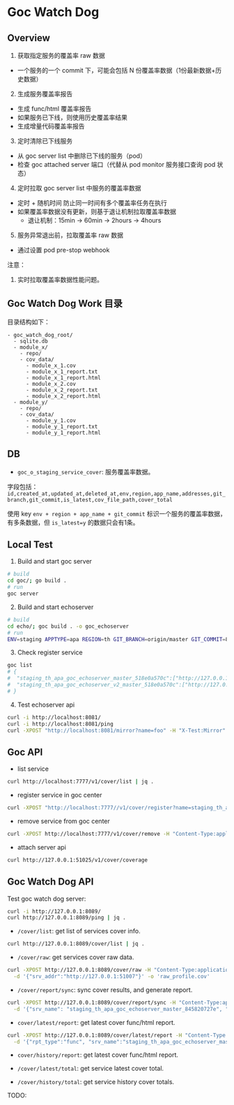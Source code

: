 # Goc Watch Dog

## Overview

1. 获取指定服务的覆盖率 raw 数据
  - 一个服务的一个 commit 下，可能会包括 N 份覆盖率数据（1份最新数据+历史数据）

2. 生成服务覆盖率报告
  - 生成 func/html 覆盖率报告
  - 如果服务已下线，则使用历史覆盖率结果
  - 生成增量代码覆盖率报告

3. 定时清除已下线服务
  - 从 goc server list 中删除已下线的服务（pod）
  - 检查 goc attached server 端口（代替从 pod monitor 服务接口查询 pod 状态）

4. 定时拉取 goc server list 中服务的覆盖率数据
  - 定时 + 随机时间 防止同一时间有多个覆盖率任务在执行
  - 如果覆盖率数据没有更新，则基于退让机制拉取覆盖率数据
    - 退让机制：15min -> 60min -> 2hours -> 4hours

5. 服务异常退出前，拉取覆盖率 raw 数据
  - 通过设置 pod pre-stop webhook

注意：

1. 实时拉取覆盖率数据性能问题。

## Goc Watch Dog Work 目录

目录结构如下：

```text
- goc_watch_dog_root/
  - sqlite.db
  - module_x/
    - repo/
    - cov_data/
      - module_x_1.cov
      - module_x_1_report.txt
      - module_x_1_report.html
      - module_x_2.cov
      - module_x_2_report.txt
      - module_x_2_report.html
  - module_y/
    - repo/
    - cov_data/
      - module_y_1.cov
      - module_y_1_report.txt
      - module_y_1_report.html
```

## DB

- `goc_o_staging_service_cover`: 服务覆盖率数据。

字段包括：`id,created_at,updated_at,deleted_at,env,region,app_name,addresses,git_branch,git_commit,is_latest,cov_file_path,cover_total`

使用 key `env + region + app_name + git_commit` 标识一个服务的覆盖率数据，有多条数据，但 `is_latest=y` 的数据只会有1条。

## Local Test

1. Build and start goc server

```sh
# build
cd goc/; go build .
# run
goc server
```

2. Build and start echoserver

```sh
# build
cd echo/; goc build . -o goc_echoserver
# run
ENV=staging APPTYPE=apa REGION=th GIT_BRANCH=origin/master GIT_COMMIT=845820727e ./goc_echoserver
```

3. Check register service

```sh
goc list
# {
#  "staging_th_apa_goc_echoserver_master_518e0a570c":["http://127.0.0.1:49970","http://127.0.0.1:51007"],
#  "staging_th_apa_goc_echoserver_v2_master_518e0a570c":["http://127.0.0.1:51025"]
# }
```

4. Test echoserver api

```sh
curl -i http://localhost:8081/
curl -i http://localhost:8081/ping
curl -XPOST "http://localhost:8081/mirror?name=foo" -H "X-Test:Mirror" -d 'hello' | jq .
```

## Goc API

- list service

```sh
curl http://localhost:7777/v1/cover/list | jq .
```

- register service in goc center

```sh
curl -XPOST "http://localhost:7777//v1/cover/register?name=staging_th_apa_goc_echoserver_v1&address=http://127.0.0.1:49971"
```

- remove service from goc center

```sh
curl -XPOST http://localhost:7777/v1/cover/remove -H "Content-Type:application/json" -d '{"service":["staging_th_apa_goc_echoserver_v1"]}'
```

- attach server api

```sh
curl http://127.0.0.1:51025/v1/cover/coverage
```

## Goc Watch Dog API

Test goc watch dog server:

```sh
curl -i http://127.0.0.1:8089/
curl http://127.0.0.1:8089/ping | jq .
```

- `/cover/list`: get list of services cover info.

```sh
curl http://127.0.0.1:8089/cover/list | jq .
```

- `/cover/raw`: get services cover raw data.

```sh
curl -XPOST http://127.0.0.1:8089/cover/raw -H "Content-Type:application/json" \
  -d '{"srv_addr":"http://127.0.0.1:51007"}' -o 'raw_profile.cov'
```

- `/cover/report/sync`: sync cover results, and generate report.

```sh
curl -XPOST http://127.0.0.1:8089/cover/report/sync -H "Content-Type:application/json" \
  -d '{"srv_name": "staging_th_apa_goc_echoserver_master_845820727e", "addresses": ["http://127.0.0.1:51007"]}'
```

- `cover/latest/report`: get latest cover func/html report.

```sh
curl -XPOST http://127.0.0.1:8089/cover/latest/report -H "Content-Type:application/json" \
  -d '{"rpt_type":"func", "srv_name":"staging_th_apa_goc_echoserver_master_845820727e"}' -o 'cover_report.func'
```

- `cover/history/report`: get latest cover func/html report.

- `/cover/latest/total`: get service latest cover total.

- `/cover/history/total`: get service history cover totals.

TODO:

